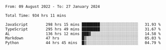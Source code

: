 
<!--START_SECTION:waka-->

```txt
From: 09 August 2022 - To: 27 January 2024

Total Time: 934 hrs 11 mins

JavaScript        298 hrs 15 mins ████████░░░░░░░░░░░░░░░░░   31.93 %
TypeScript        295 hrs 49 mins ████████░░░░░░░░░░░░░░░░░   31.67 %
AL                136 hrs 12 mins ███▓░░░░░░░░░░░░░░░░░░░░░   14.58 %
Markdown          47 hrs          █▒░░░░░░░░░░░░░░░░░░░░░░░   05.03 %
Python            44 hrs 45 mins  █▒░░░░░░░░░░░░░░░░░░░░░░░   04.79 %
```

<!--END_SECTION:waka-->











